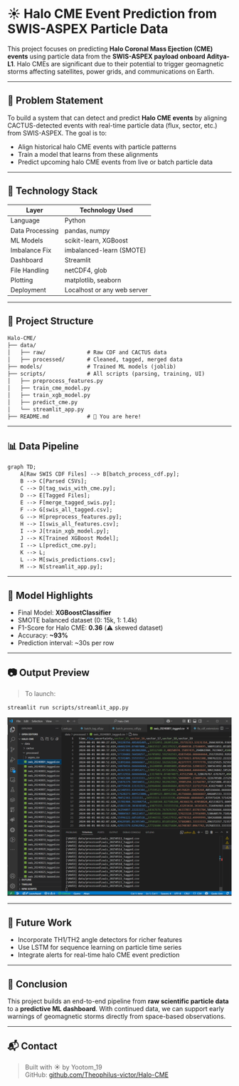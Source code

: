 # ☀️ Halo CME Event Prediction from SWIS-ASPEX Particle Data

This project focuses on predicting **Halo Coronal Mass Ejection (CME) events** using particle data from the **SWIS-ASPEX payload onboard Aditya-L1**. Halo CMEs are significant due to their potential to trigger geomagnetic storms affecting satellites, power grids, and communications on Earth.

---

## 🚀 Problem Statement

To build a system that can detect and predict **Halo CME events** by aligning CACTUS-detected events with real-time particle data (flux, sector, etc.) from SWIS-ASPEX. The goal is to:
- Align historical halo CME events with particle patterns
- Train a model that learns from these alignments
- Predict upcoming halo CME events from live or batch particle data

---

## 🔧 Technology Stack

| Layer            | Technology Used                   |
|------------------|-----------------------------------|
| Language         | Python                            |
| Data Processing  | pandas, numpy                     |
| ML Models        | scikit-learn, XGBoost             |
| Imbalance Fix    | imbalanced-learn (SMOTE)          |
| Dashboard        | Streamlit                         |
| File Handling    | netCDF4, glob                     |
| Plotting         | matplotlib, seaborn               |
| Deployment       | Localhost or any web server       |

---

## 📁 Project Structure

```
Halo-CME/
├── data/
│   ├── raw/             # Raw CDF and CACTUS data
│   ├── processed/       # Cleaned, tagged, merged data
├── models/              # Trained ML models (joblib)
├── scripts/             # All scripts (parsing, training, UI)
│   ├── preprocess_features.py
│   ├── train_cme_model.py
│   ├── train_xgb_model.py
│   ├── predict_cme.py
│   └── streamlit_app.py
├── README.md            # 📄 You are here!
```

---

## 📊 Data Pipeline

```mermaid
graph TD;
    A[Raw SWIS CDF Files] --> B[batch_process_cdf.py];
    B --> C[Parsed CSVs];
    C --> D[tag_swis_with_cme.py];
    D --> E[Tagged Files];
    E --> F[merge_tagged_swis.py];
    F --> G[swis_all_tagged.csv];
    G --> H[preprocess_features.py];
    H --> I[swis_all_features.csv];
    I --> J[train_xgb_model.py];
    J --> K[Trained XGBoost Model];
    I --> L[predict_cme.py];
    K --> L;
    L --> M[swis_predictions.csv];
    M --> N[streamlit_app.py];
```

---

## 🤖 Model Highlights

- Final Model: **XGBoostClassifier**
- SMOTE balanced dataset (0: 15k, 1: 1.4k)
- F1-Score for Halo CME: **0.36** (⚠️ skewed dataset)
- Accuracy: **~93%**
- Prediction interval: ~30s per row

---

## 📷 Output Preview

> To launch:
```bash
streamlit run scripts/streamlit_app.py
```

![Output](dashboard.png)

---

## 🔮 Future Work

- Incorporate TH1/TH2 angle detectors for richer features
- Use LSTM for sequence learning on particle time series
- Integrate alerts for real-time halo CME event prediction

---

## 🏁 Conclusion

This project builds an end-to-end pipeline from **raw scientific particle data** to a **predictive ML dashboard**. With continued data, we can support early warnings of geomagnetic storms directly from space-based observations.

---

## 📬 Contact

> Built with ☀️ by Yootom_19  
> GitHub: [github.com/Theophilus-victor/Halo-CME](#)

